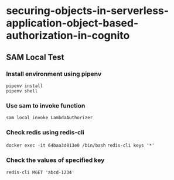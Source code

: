 # securing-objects-in-serverless-application-object-based-authorization-in-cognito

## SAM Local Test
### Install environment using pipenv

```
pipenv install
pipenv shell
```

### Use sam to invoke function

`sam local invoke LambdaAuthorizer`

### Check redis using redis-cli
`docker exec -it 64baa3d813e0 /bin/bash`
`redis-cli keys '*'`

### Check the values of specified key
`redis-cli MGET 'abcd-1234'`
